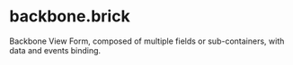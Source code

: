 backbone.brick
==============

Backbone View Form, composed of multiple fields or sub-containers, with data and events binding.
